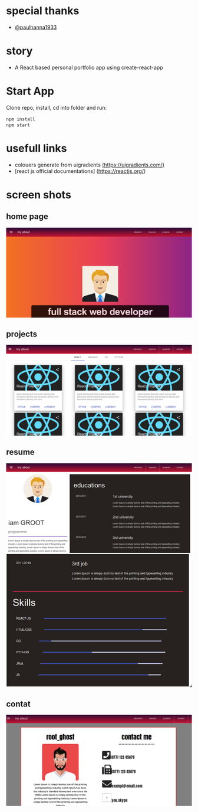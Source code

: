 # special thanks 
* [@paulhanna1933](https://github.com/paulhanna1933)

# story 
* A React based personal portfolio app using create-react-app



# Start App
Clone repo, install, cd into folder and run:

```
npm install
npm start
```
# usefull links
* colouers generate from uigradients [(https://uigradients.com/)](https://uigradients.com/)
* [react js official documentations] (https://reactjs.org/)


# screen shots 
## home page
![Home](/screenshots/home.png)

## projects 
![projects](/screenshots/project.png)

## resume 
![res1](/screenshots/res1.png)
![res2](/screenshots/res2.png)

## contat 
![contact](/screenshots/contact.png)

